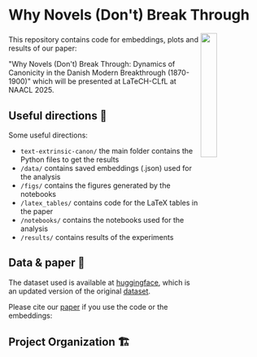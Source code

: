 # Why Novels (Don't) Break Through

<a href="https://chc.au.dk"><img src="https://github.com/centre-for-humanities-computing/intra/raw/main/images/onboarding/CHC_logo-turquoise-full-name.png" width="25%" align="right"/></a>


###

This repository contains code for embeddings, plots and results of our paper: 

"Why Novels (Don't) Break Through: Dynamics of Canonicity in the Danish Modern Breakthrough (1870-1900)" which will be presented at LaTeCH-CLfL at NAACL 2025.

## Useful directions 📌

Some useful directions:
- `text-extrinsic-canon/` the main folder contains the Python files to get the results
- `/data/` contains saved embeddings (.json) used for the analysis
- `/figs/` contains the figures generated by the notebooks
- `/latex_tables/` contains code for the LaTeX tables in the paper
- `/notebooks/` contains the notebooks used for the analysis
- `/results/` contains results of the experiments


## Data & paper 📝

The dataset used is available at [huggingface](https://huggingface.co/datasets/chcaa/memo-canonical-novels), which is an updated version of the original [dataset](https://huggingface.co/datasets/MiMe-MeMo/Corpus-v1.1).

Please cite our [paper](link-coming-soon) if you use the code or the embeddings:



## Project Organization 🏗️
